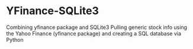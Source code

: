 # YFinance-SQLite3
Combining yfinance package and SQLite3
Pulling generic stock info using the Yahoo Finance (yfinance package) and creating a SQL database via Python
